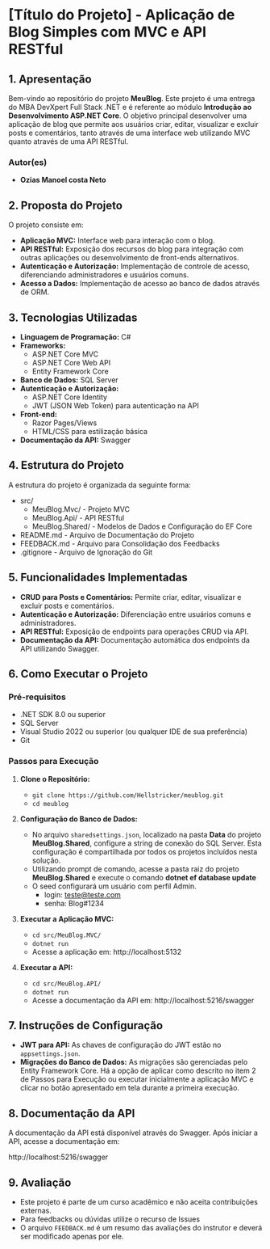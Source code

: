 
# **[Título do Projeto] - Aplicação de Blog Simples com MVC e API RESTful**

## **1. Apresentação**

Bem-vindo ao repositório do projeto **MeuBlog**. Este projeto é uma entrega do MBA DevXpert Full Stack .NET e é referente ao módulo **Introdução ao Desenvolvimento ASP.NET Core**.
O objetivo principal desenvolver uma aplicação de blog que permite aos usuários criar, editar, visualizar e excluir posts e comentários, tanto através de uma interface web utilizando MVC quanto através de uma API RESTful.


### **Autor(es)**
- **Ozias Manoel costa Neto**
 
## **2. Proposta do Projeto**

O projeto consiste em:

- **Aplicação MVC:** Interface web para interação com o blog.
- **API RESTful:** Exposição dos recursos do blog para integração com outras aplicações ou desenvolvimento de front-ends alternativos.
- **Autenticação e Autorização:** Implementação de controle de acesso, diferenciando administradores e usuários comuns.
- **Acesso a Dados:** Implementação de acesso ao banco de dados através de ORM.

## **3. Tecnologias Utilizadas**

- **Linguagem de Programação:** C#
- **Frameworks:**
  - ASP.NET Core MVC
  - ASP.NET Core Web API
  - Entity Framework Core
- **Banco de Dados:** SQL Server
- **Autenticação e Autorização:**
  - ASP.NET Core Identity
  - JWT (JSON Web Token) para autenticação na API
- **Front-end:**
  - Razor Pages/Views
  - HTML/CSS para estilização básica
- **Documentação da API:** Swagger

## **4. Estrutura do Projeto**

A estrutura do projeto é organizada da seguinte forma:


- src/
  - MeuBlog.Mvc/ - Projeto MVC
  - MeuBlog.Api/ - API RESTful
  - MeuBlog.Shared/ - Modelos de Dados e Configuração do EF Core
- README.md - Arquivo de Documentação do Projeto
- FEEDBACK.md - Arquivo para Consolidação dos Feedbacks
- .gitignore - Arquivo de Ignoração do Git

## **5. Funcionalidades Implementadas**

- **CRUD para Posts e Comentários:** Permite criar, editar, visualizar e excluir posts e comentários.
- **Autenticação e Autorização:** Diferenciação entre usuários comuns e administradores.
- **API RESTful:** Exposição de endpoints para operações CRUD via API.
- **Documentação da API:** Documentação automática dos endpoints da API utilizando Swagger.

## **6. Como Executar o Projeto**

### **Pré-requisitos**

- .NET SDK 8.0 ou superior
- SQL Server
- Visual Studio 2022 ou superior (ou qualquer IDE de sua preferência)
- Git

### **Passos para Execução**

1. **Clone o Repositório:**
   - `git clone https://github.com/Hellstricker/meublog.git`
   - `cd meublog`

2. **Configuração do Banco de Dados:**
   - No arquivo `sharedsettings.json`, localizado na pasta **Data** do projeto **MeuBlog.Shared**, configure a string de conexão do SQL Server. Esta configuração é compartilhada por todos os projetos incluídos nesta solução.
   - Utilizando prompt de comando, acesse a pasta raiz do projeto **MeuBlog.Shared** e execute o comando **dotnet ef database update**
   - O seed configurará um usuário com perfil Admin. 
     - login: teste@teste.com
     - senha: Blog#1234

3. **Executar a Aplicação MVC:**
   - `cd src/MeuBlog.MVC/`
   - `dotnet run`
   - Acesse a aplicação em: http://localhost:5132

4. **Executar a API:**
   - `cd src/MeuBlog.API/`
   - `dotnet run`
   - Acesse a documentação da API em: http://localhost:5216/swagger

## **7. Instruções de Configuração**

- **JWT para API:** As chaves de configuração do JWT estão no `appsettings.json`.
- **Migrações do Banco de Dados:** As migrações são gerenciadas pelo Entity Framework Core. Há a opção de aplicar como descrito no item 2 de Passos para Execução ou executar inicialmente a aplicação MVC e clicar no botão apresentado em tela durante a primeira execução.

## **8. Documentação da API**

A documentação da API está disponível através do Swagger. Após iniciar a API, acesse a documentação em:

http://localhost:5216/swagger

## **9. Avaliação**

- Este projeto é parte de um curso acadêmico e não aceita contribuições externas. 
- Para feedbacks ou dúvidas utilize o recurso de Issues
- O arquivo `FEEDBACK.md` é um resumo das avaliações do instrutor e deverá ser modificado apenas por ele.
